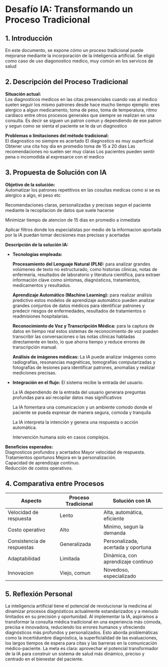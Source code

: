 # Desafío IA: Transformando un Proceso Tradicional

## 1. Introducción
En este documento, se expone cómo un proceso tradicional puede mejorarse mediante la incorporación de la inteligencia artificial. Se eligió como caso de uso diagonostico medico, muy común en los servicos de salud

## 2. Descripción del Proceso Tradicional
**Situación actual:**  
Los diagnosticos medicos en las citas presenciales cuando vas al medico suelen seguir los mismo patrones desde hace mucho tiempo ejemplo: eres alergico a algun medicamento, toma de peso, toma de temperatura, ritmo cardiaco entre otros procesos generales que siempre se realizan en una consulta. Es decir se siguen un patron comun y dependiendo de ese patron y segun como se sienta el paciente se le da un diagnostico

**Problemas o limitaciones del método tradicional:**  
El diagnostico no siempre es acertado 
El diagnostico es muy superficial
Obtener una cita hoy dia en promedio toma de 15 a 20 dias
Las recomendaciones no suelen ser muy claras 
Los pacientes pueden sentir pena o incomodida al expresarce con el medico

## 3. Propuesta de Solución con IA
**Objetivo de la solución:**  
Automatizar los patrones repetitivos en las cosultas medicas como si se es alergico a algo, el peso etc

Recomendaciones claras, personalizadas y precisas segun el paciente mediante la recopilacion de datos que suele hacerse

Minimizar tiempo de atencion de 15 dias en promedio a inmediata

Aplicar filtros donde los especialistas por medio de la informacion aportada por la IA puedan tomar decisiones mas precisas y acertadas

**Descripción de la solución IA:**  
- **Tecnologías empleada:**

  **Procesamiento del Lenguaje Natural (PLN):**
  para analizar grandes volúmenes de texto no estructurado, como historias clínicas, notas de enfermería, resultados de laboratorio y
  literatura científica, para extraer información clave como síntomas, diagnósticos, tratamientos, medicamentos y resultados.
  
  **Aprendizaje Automático (Machine Learning):**
  para realizar análisis predictivo estos modelos de aprendizaje automático pueden analizar grandes conjuntos de datos médicos para identificar
  patrones y predecir riesgos de enfermedades, resultados de tratamientos o readmisiones hospitalarias.
  
  **Reconocimiento de Voz y Transcripción Médica:**
  para la captura de datos en tiempo real estos sistemas de reconocimiento de voz pueden transcribir las conversaciones o las notas clínicas habladas directamente
  en texto, lo que ahorra tiempo y reduce errores de transcripción manual.
  
  **Análisis de imágenes médicas:**
  La IA puede analizar imágenes como radiografías, resonancias magnéticas, tomografías computarizadas y fotografías de lesiones para identificar patrones, anomalías y realizar mediciones precisas.

- **Integración en el flujo:**
  El sistema recibe la entrada del usuario.
  
  La IA dependiendo de la entrada del usuario generara preguntas profundas para asi recopilar datos mas significativos
  
  La IA fomentara una comunicacion y un ambiente comodo donde el paciente se pueda expresar de manera segura, comoda y tranquila
  
  La IA interpreta la intención y genera una respuesta o acción automática.
  
  Intervención humana solo en casos complejos.

**Beneficios esperados:**  
Diagnosticos profundos y acertados
Mayor velocidad de respuesta.  
Tratamientos oportunos
Mejora en la personalización.  
Capacidad de aprendizaje continuo.  
Reducción de costos operativos.

## 4. Comparativa entre Procesos

| Aspecto                    | Proceso Tradicional              | Solución con IA                         |
|----------------------------|----------------------------------|-----------------------------------------|
| Velocidad de respuesta     | Lento                            | Alta, automática, eficiente             |
| Costo operativo            | Alto                             | Minimo, segun la demanda                |
| Consistencia de respuestas | Generalizada                     | Personalizada, acertada y oportuna      |
| Adaptabilidad              | Limitada                         | Dinámica, con aprendizaje continuo      | 
| Innovacion                 | Viejo, comun                     | Novedoso, especializado                 |                       

## 5. Reflexión Personal

La inteligencia artificial tiene el potencial de revolucionar la medicina al dinamizar procesos diagnósticos actualmente estandarizados y a menudo limitados en su precisión y oportunidad. Al implementar la IA, aspiramos a transformar la consulta médica tradicional en una experiencia más cómoda, precisa e innovadora, reduciendo los errores humanos y ofreciendo diagnósticos más profundos y personalizados. Esto aborda problemáticas como la incertidumbre diagnóstica, la superficialidad de las evaluaciones, los largos tiempos de espera para citas y las barreras en la comunicación médico-paciente. La meta es clara: aprovechar el potencial transformador de la IA para construir un sistema de salud más dinámico, preciso y centrado en el bienestar del paciente.

